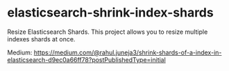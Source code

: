 # elasticsearch-shrink-index-shards
Resize Elasticsearch Shards. This project allows you to resize multiple indexes shards at once.


Medium: https://medium.com/@rahul.juneja3/shrink-shards-of-a-index-in-elasticsearch-d9ec0a66ff78?postPublishedType=initial
